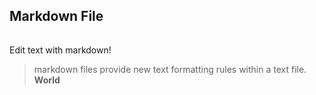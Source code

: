 ## Markdown File
######
Edit text with markdown!
>markdown files provide new text formatting rules within a text file.
**World**
